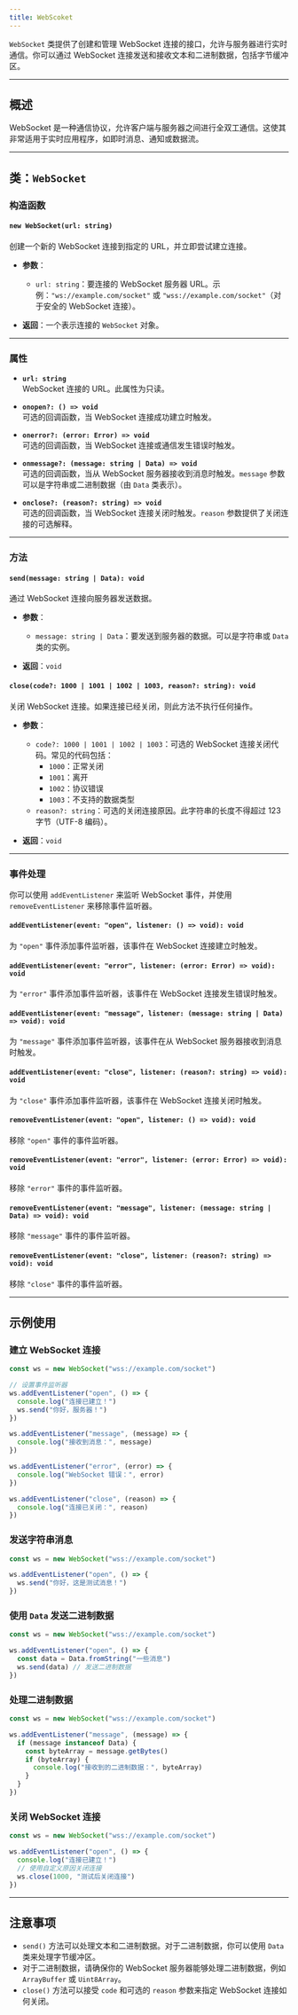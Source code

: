 ```yaml
---
title: WebScoket
---
```

`WebSocket` 类提供了创建和管理 WebSocket 连接的接口，允许与服务器进行实时通信。你可以通过 WebSocket 连接发送和接收文本和二进制数据，包括字节缓冲区。

---

## 概述

WebSocket 是一种通信协议，允许客户端与服务器之间进行全双工通信。这使其非常适用于实时应用程序，如即时消息、通知或数据流。

---

## 类：`WebSocket`

### 构造函数

#### `new WebSocket(url: string)`
创建一个新的 WebSocket 连接到指定的 URL，并立即尝试建立连接。
- **参数**：
  - `url: string`：要连接的 WebSocket 服务器 URL。示例：`"ws://example.com/socket"` 或 `"wss://example.com/socket"`（对于安全的 WebSocket 连接）。

- **返回**：一个表示连接的 `WebSocket` 对象。

---

### 属性

- **`url: string`**  
  WebSocket 连接的 URL。此属性为只读。

- **`onopen?: () => void`**  
  可选的回调函数，当 WebSocket 连接成功建立时触发。

- **`onerror?: (error: Error) => void`**  
  可选的回调函数，当 WebSocket 连接或通信发生错误时触发。

- **`onmessage?: (message: string | Data) => void`**  
  可选的回调函数，当从 WebSocket 服务器接收到消息时触发。`message` 参数可以是字符串或二进制数据（由 `Data` 类表示）。

- **`onclose?: (reason?: string) => void`**  
  可选的回调函数，当 WebSocket 连接关闭时触发。`reason` 参数提供了关闭连接的可选解释。

---

### 方法

#### `send(message: string | Data): void`
通过 WebSocket 连接向服务器发送数据。
- **参数**：
  - `message: string | Data`：要发送到服务器的数据。可以是字符串或 `Data` 类的实例。

- **返回**：`void`

#### `close(code?: 1000 | 1001 | 1002 | 1003, reason?: string): void`
关闭 WebSocket 连接。如果连接已经关闭，则此方法不执行任何操作。
- **参数**：
  - `code?: 1000 | 1001 | 1002 | 1003`：可选的 WebSocket 连接关闭代码。常见的代码包括：
    - `1000`：正常关闭
    - `1001`：离开
    - `1002`：协议错误
    - `1003`：不支持的数据类型
  - `reason?: string`：可选的关闭连接原因。此字符串的长度不得超过 123 字节（UTF-8 编码）。

- **返回**：`void`

---

### 事件处理

你可以使用 `addEventListener` 来监听 WebSocket 事件，并使用 `removeEventListener` 来移除事件监听器。

#### `addEventListener(event: "open", listener: () => void): void`
为 `"open"` 事件添加事件监听器，该事件在 WebSocket 连接建立时触发。

#### `addEventListener(event: "error", listener: (error: Error) => void): void`
为 `"error"` 事件添加事件监听器，该事件在 WebSocket 连接发生错误时触发。

#### `addEventListener(event: "message", listener: (message: string | Data) => void): void`
为 `"message"` 事件添加事件监听器，该事件在从 WebSocket 服务器接收到消息时触发。

#### `addEventListener(event: "close", listener: (reason?: string) => void): void`
为 `"close"` 事件添加事件监听器，该事件在 WebSocket 连接关闭时触发。

#### `removeEventListener(event: "open", listener: () => void): void`
移除 `"open"` 事件的事件监听器。

#### `removeEventListener(event: "error", listener: (error: Error) => void): void`
移除 `"error"` 事件的事件监听器。

#### `removeEventListener(event: "message", listener: (message: string | Data) => void): void`
移除 `"message"` 事件的事件监听器。

#### `removeEventListener(event: "close", listener: (reason?: string) => void): void`
移除 `"close"` 事件的事件监听器。

---

## 示例使用

### 建立 WebSocket 连接

```ts
const ws = new WebSocket("wss://example.com/socket")

// 设置事件监听器
ws.addEventListener("open", () => {
  console.log("连接已建立！")
  ws.send("你好，服务器！")
})

ws.addEventListener("message", (message) => {
  console.log("接收到消息：", message)
})

ws.addEventListener("error", (error) => {
  console.log("WebSocket 错误：", error)
})

ws.addEventListener("close", (reason) => {
  console.log("连接已关闭：", reason)
})
```

### 发送字符串消息

```ts
const ws = new WebSocket("wss://example.com/socket")

ws.addEventListener("open", () => {
  ws.send("你好，这是测试消息！")
})
```

### 使用 `Data` 发送二进制数据

```ts
const ws = new WebSocket("wss://example.com/socket")

ws.addEventListener("open", () => {
  const data = Data.fromString("一些消息")
  ws.send(data) // 发送二进制数据
})
```

### 处理二进制数据

```ts
const ws = new WebSocket("wss://example.com/socket")

ws.addEventListener("message", (message) => {
  if (message instanceof Data) {
    const byteArray = message.getBytes()
    if (byteArray) {
      console.log("接收到的二进制数据：", byteArray)
    }
  }
})
```

### 关闭 WebSocket 连接

```ts
const ws = new WebSocket("wss://example.com/socket")

ws.addEventListener("open", () => {
  console.log("连接已建立！")
  // 使用自定义原因关闭连接
  ws.close(1000, "测试后关闭连接")
})
```

---

## 注意事项

- `send()` 方法可以处理文本和二进制数据。对于二进制数据，你可以使用 `Data` 类来处理字节缓冲区。
- 对于二进制数据，请确保你的 WebSocket 服务器能够处理二进制数据，例如 `ArrayBuffer` 或 `Uint8Array`。
- `close()` 方法可以接受 `code` 和可选的 `reason` 参数来指定 WebSocket 连接如何关闭。